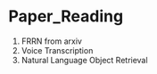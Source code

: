 # Paper_Reading

1. FRRN from arxiv  
2. Voice Transcription  
3. Natural Language Object Retrieval
